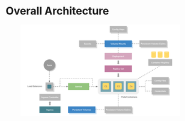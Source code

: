 # Overall Architecture

<figure><img src="../.gitbook/assets/image (5).png" alt=""><figcaption></figcaption></figure>
